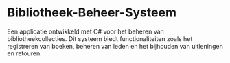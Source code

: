 # Bibliotheek-Beheer-Systeem
Een applicatie ontwikkeld met C# voor het beheren van bibliotheekcollecties. Dit systeem biedt functionaliteiten zoals het registreren van boeken, beheren van leden en het bijhouden van uitleningen en retouren.
